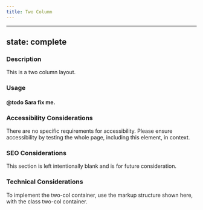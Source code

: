 ```yaml
---
title: Two Column 
---
```


---
state: complete
---

### Description
This is a two column layout.

### Usage
#### @todo Sara fix me.

### Accessibility Considerations
There are no specific requirements for accessibility. Please ensure accessibility by testing the whole page, including this element, in context.

### SEO Considerations
This section is left intentionally blank and is for future consideration.

### Technical Considerations
To implement the two-col container, use the markup structure shown here, with the class two-col container.

